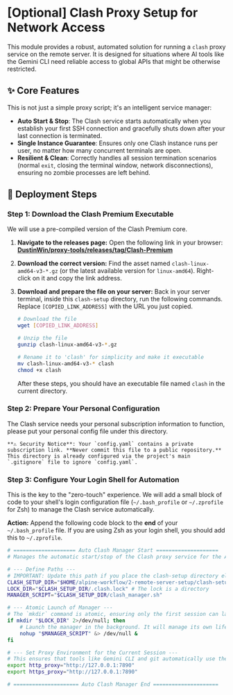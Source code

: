 # [Optional] Clash Proxy Setup for Network Access

This module provides a robust, automated solution for running a `clash` proxy service on the remote server. It is designed for situations where AI tools like the Gemini CLI need reliable access to global APIs that might be otherwise restricted.

## ✨ Core Features

This is not just a simple proxy script; it's an intelligent service manager:

-   **Auto Start & Stop**: The Clash service starts automatically when you establish your first SSH connection and gracefully shuts down after your last connection is terminated.
-   **Single Instance Guarantee**: Ensures only one Clash instance runs per user, no matter how many concurrent terminals are open.
-   **Resilient & Clean**: Correctly handles all session termination scenarios (normal `exit`, closing the terminal window, network disconnections), ensuring no zombie processes are left behind.

## 🚀 Deployment Steps

### Step 1: Download the Clash Premium Executable

We will use a pre-compiled version of the Clash Premium core.

1.  **Navigate to the releases page:**
    Open the following link in your browser:
    [**DustinWin/proxy-tools/releases/tag/Clash-Premium**](https://github.com/DustinWin/proxy-tools/releases/tag/Clash-Premium)

2.  **Download the correct version:**
    Find the asset named `clash-linux-amd64-v3-*.gz` (or the latest available version for `linux-amd64`). Right-click on it and copy the link address.

3.  **Download and prepare the file on your server:**
    Back in your server terminal, inside this `clash-setup` directory, run the following commands. Replace `[COPIED_LINK_ADDRESS]` with the URL you just copied.

    ```bash
    # Download the file
    wget [COPIED_LINK_ADDRESS]

    # Unzip the file
    gunzip clash-linux-amd64-v3-*.gz

    # Rename it to 'clash' for simplicity and make it executable
    mv clash-linux-amd64-v3-* clash
    chmod +x clash
    ```
    After these steps, you should have an executable file named `clash` in the current directory.

### Step 2: Prepare Your Personal Configuration

The Clash service needs your personal subscription information to function, please put your personal config file under this directory.

    **⚠️ Security Notice**: Your `config.yaml` contains a private subscription link. **Never commit this file to a public repository.** This directory is already configured via the project's main `.gitignore` file to ignore `config.yaml`.

### Step 3: Configure Your Login Shell for Automation

This is the key to the "zero-touch" experience. We will add a small block of code to your shell's login configuration file (`~/.bash_profile` or `~/.zprofile` for Zsh) to manage the Clash service automatically.

**Action:**
Append the following code block to the **end** of your `~/.bash_profile` file. If you are using Zsh as your login shell, you should add this to `~/.zprofile`.

```bash
# ==================== Auto Clash Manager Start ====================
# Manages the automatic start/stop of the Clash proxy service for the Alpine Workflow.

# --- Define Paths ---
# IMPORTANT: Update this path if you place the clash-setup directory elsewhere!
CLASH_SETUP_DIR="$HOME/alpine-workflow/2-remote-server-setup/clash-setup"
LOCK_DIR="$CLASH_SETUP_DIR/.clash.lock" # The lock is a directory
MANAGER_SCRIPT="$CLASH_SETUP_DIR/clash_manager.sh"

# --- Atomic Launch of Manager ---
# The `mkdir` command is atomic, ensuring only the first session can launch the manager.
if mkdir "$LOCK_DIR" 2>/dev/null; then
    # Launch the manager in the background. It will manage its own lifecycle.
    nohup "$MANAGER_SCRIPT" &> /dev/null &
fi

# --- Set Proxy Environment for the Current Session ---
# This ensures that tools like Gemini CLI and git automatically use the proxy.
export http_proxy="http://127.0.0.1:7890"
export https_proxy="http://127.0.0.1:7890"

# ===================== Auto Clash Manager End =====================

